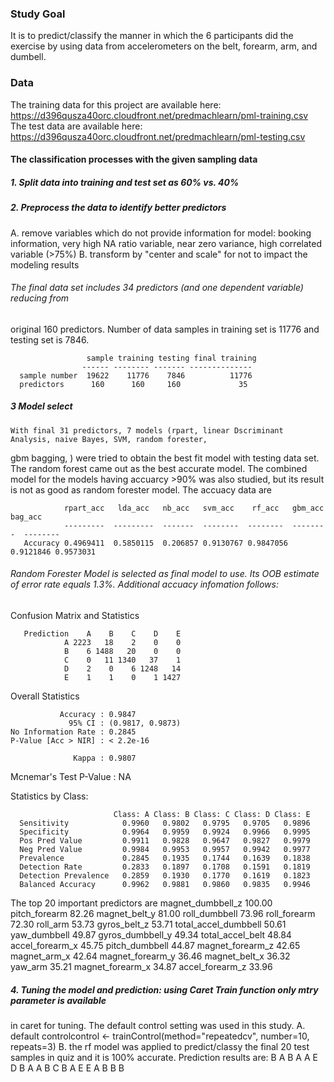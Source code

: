 ### Study Goal
It is to predict/classify the manner in which the 6 participants did the exercise by using data from accelerometers on the belt, forearm, arm, and dumbell. 
### Data
The training data for this project are available here:
https://d396qusza40orc.cloudfront.net/predmachlearn/pml-training.csv
The test data are available here:
https://d396qusza40orc.cloudfront.net/predmachlearn/pml-testing.csv 
#### The classification processes with the given sampling data
##### 1. Split data into training and test set as 60% vs. 40%
##### 2. Preprocess the data to identify better predictors
A.	remove variables which do not provide information for model: booking information, 
very high NA ratio variable, near zero variance, high correlated variable (>75%)
B.	transform by "center and scale" for not to impact the modeling results
######   The final data set includes 34 predictors (and one dependent variable) reducing from 
original 160 predictors.
 Number of data samples in training set is 11776 and testing set is 7846.

                     sample training testing final training  
                    ------ -------- ------- --------------  
      sample number  19622    11776    7846          11776
      predictors      160      160     160             35  

##### 3 Model select
    With final 31 predictors, 7 models (rpart, linear Dscriminant Analysis, naive Bayes, SVM, random forester, 
gbm bagging, ) were tried to obtain the best fit model with testing data set. The random forest came out 
as the best accurate model.  The combined model for the models having accuarcy >90% was also studied, 
but its result is not as good as random forester model.  The accuacy data are
    
                rpart_acc   lda_acc   nb_acc   svm_acc    rf_acc   gbm_acc   bag_acc 
                ---------  ---------  -------  --------  --------  --------  --------
       Accuracy 0.4969411  0.5850115  0.206857 0.9130767 0.9847056 0.9121846 0.9573031

###### Random Forester Model is selected as final model to use. Its OOB estimate of error rate equals 1.3%. Additional accuacy infomation follows:

Confusion Matrix and Statistics

       Prediction    A    B    C    D    E
                A 2223   18    2    0    0  
                B    6 1488   20    0    0  
                C    0   11 1340   37    1  
                D    2    0    6 1248   14  
                E    1    1    0    1 1427  

  Overall Statistics
                                          
               Accuracy : 0.9847          
                 95% CI : (0.9817, 0.9873)
    No Information Rate : 0.2845          
    P-Value [Acc > NIR] : < 2.2e-16       
                                          
                  Kappa : 0.9807          
   Mcnemar's Test P-Value : NA              

   Statistics by Class:

                           Class: A Class: B Class: C Class: D Class: E  
      Sensitivity            0.9960   0.9802   0.9795   0.9705   0.9896 
      Specificity            0.9964   0.9959   0.9924   0.9966   0.9995 
      Pos Pred Value         0.9911   0.9828   0.9647   0.9827   0.9979  
      Neg Pred Value         0.9984   0.9953   0.9957   0.9942   0.9977 
      Prevalence             0.2845   0.1935   0.1744   0.1639   0.1838  
      Detection Rate         0.2833   0.1897   0.1708   0.1591   0.1819 
      Detection Prevalence   0.2859   0.1930   0.1770   0.1619   0.1823 
      Balanced Accuracy      0.9962   0.9881   0.9860   0.9835   0.9946


The top 20 important predictors are
magnet_dumbbell_z 100.00
pitch_forearm 82.26
magnet_belt_y 81.00
roll_dumbbell 73.96
roll_forearm 72.30
roll_arm 53.73
gyros_belt_z 53.71
total_accel_dumbbell 50.61
yaw_dumbbell 49.87
gyros_dumbbell_y 49.34
total_accel_belt 48.84
accel_forearm_x 45.75
pitch_dumbbell 44.87
magnet_forearm_z 42.65
magnet_arm_x 42.64
magnet_forearm_y 36.46
magnet_belt_x 36.32
yaw_arm 35.21
magnet_forearm_x 34.87
accel_forearm_z 33.96

##### 4. Tuning the model and prediction:  using Caret Train function only mtry parameter is available 
in caret for tuning. The default control setting was used in this study.
    A. default controlcontrol <- trainControl(method="repeatedcv", number=10, repeats=3)
    B. the rf model was applied to predict/classy the final 20 test samples in quiz and it is 100% accurate. Prediction results are:   B A B A A E D B A A B C B A E E A B B B
 